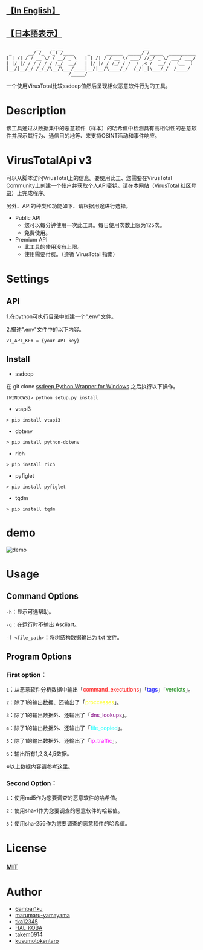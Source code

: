 ## [【In English】](https://github.com/6ambar1ku/white_workers/blob/main/README.md)
##  [【日本語表示】](https://github.com/6ambar1ku/white_workers/blob/main/doc/README_JP.md)
```
           __    _ __                              __
 _      __/ /_  (_) /____     _      ______  _____/ /_____  __________
| | /| / / __ \/ / __/ _ \   | | /| / / __ \/ ___/ //_/ _ \/ ___/ ___/
| |/ |/ / / / / / /_/  __/   | |/ |/ / /_/ / /  / ,< /  __/ /  (__  )
|__/|__/_/ /_/_/\__/\___/____|__/|__/\____/_/  /_/|_|\___/_/  /____/
                       /_____/

```
一个使用VirusTotal比较ssdeep值然后呈现相似恶意软件行为的工具。 

# Description
该工具通过从数据集中的恶意软件（样本）的哈希值中检测具有高相似性的恶意软件并展示其行为、通信目的地等、来支持OSINT活动和事件响应。
​
# VirusTotalApi v3
可以从脚本访问VriusTotal上的信息。要使用此工、您需要在VirusTotal Community上创建一个帐户并获取个人API密钥。请在本网站（[VirusTotal 社区登录](https://www.virustotal.com/gui/join-us)）上完成程序。 

另外、API的种类和功能如下、请根据用途进行选择。 
* Public API
    * 您可以每分钟使用一次此工具。每日使用次数上限为125次。
    * 免费使用。 
* Premium API
    * 此工具的使用没有上限。
    * 使用需要付费。（遵循 VirusTotal 指南）

# Settings
## API
1.在python可执行目录中创建一个".env"文件。

2.描述".env"文件中的以下内容。 
```
VT_API_KEY = {your API key}
```

## Install
* ssdeep

在 git clone [ssdeep Python Wrapper for Windows](https://github.com/MacDue/ssdeep-windows-32_64) 之后执行以下操作。 
```
(WINDOWS)> python setup.py install
```

* vtapi3
```
> pip install vtapi3
```


* dotenv
```
> pip install python-dotenv
```

* rich
```
> pip install rich
```

* pyfiglet
```
> pip install pyfiglet
```

* tqdm
```
> pip install tqdm
```

# demo
![demo](https://raw.githubusercontent.com/wiki/6ambar1ku/white_workers/demo/white_workers.gif)

# Usage
## Command Options
```-h```：显示可选帮助。 

```-q```：在运行时不输出 Asciiart。

```-f <file_path>```：将树结构数据输出为 txt 文件。 

## Program Options

### First option：
```1```：从恶意软件分析数据中输出「<font color="red">command_exectutions</font>」「<font color="blue">tags</font>」「<font color="green">verdicts</font>」。

```2```：除了1的输出数据、还输出了「<font color="yellow">proccesses</font>」。

```3```：除了1的输出数据外、还输出了「<font color="purple">dns_lookups</font>」。

```4```：除了1的输出数据外、还输出了「<font color="cyan">file_copied</font>」。

```5```：除了1的输出数据外、还输出了「<font color="magenta">ip_traffic</font>」。

```6```：输出所有1,2,3,4,5数据。 

※以上数据内容请参考[这里](https://github.com/6ambar1ku/white_workers/blob/main/doc/README_DAT_CH.md)。 

### Second Option：
```1```：使用md5作为您要调查的恶意软件的哈希值。 

```2```：使用sha-1作为您要调查的恶意软件的哈希值。 

```3```：使用sha-256作为您要调查的恶意软件的哈希值。 

# License
### [MIT](https://github.com/6ambar1ku/white_workers/blob/main/LICENSE)

# Author
* [6ambar1ku](https://github.com/6ambar1ku) 
* [marumaru-yamayama](https://github.com/marumaru-yamayama)
* [tka12345](https://github.com/tka12345)
* [HAL-KOBA](https://github.com/HAL-Kobayashi)
* [takem0914](https://github.com/takem0914)
* [kusumotokentaro](https://github.com/kusumotokentaro)